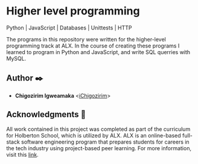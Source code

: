 # Higher level programming
Python | JavaScript | Databases | Unittests | HTTP


The programs in this repository were written for the higher-level programming track at ALX. In the course of creating these programs I learned to program in Python and JavaScript, and write SQL querries with MySQL. 

## Author :black_nib:
- **Chigozirim Igweamaka** <[iChigozirim](https://github.com/iChigozirim)>

## Acknowledgments :raised_hands:

All work contained in this project was completed as part of the curriculum for Holberton School, which is utilized by ALX. ALX is an online-based full-stack software engineering program that prepares students for careers in the tech industry using project-based peer learning. For more information, visit this [link](https://www.alxafrica.com/software-engineering).
